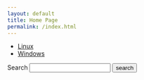 ```yaml
---
layout: default
title: Home Page
permalink: /index.html
---
```


<ul>
<li><a href="{{ site.url }}{{site.baseurl}}/linux/">Linux</a></li>
<li><a href="{{ site.url }}{{site.baseurl}}/windows/">Windows</a></li>
</ul>

<form action="{{site.baseurl}}/search.html" method="get">
  <label for="search-box">Search</label>
  <input type="text" id="search-box" name="query">
  <input type="submit" value="search">
</form>

